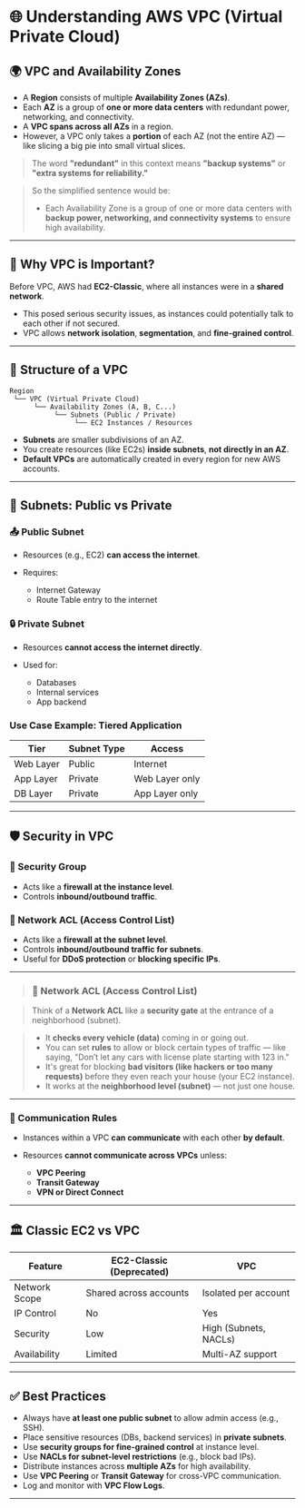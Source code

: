 # 🌐 Understanding AWS VPC (Virtual Private Cloud)

## 🌍 VPC and Availability Zones

* A **Region** consists of multiple **Availability Zones (AZs)**.
* Each **AZ** is a group of **one or more data centers** with redundant power, networking, and connectivity.
* A **VPC spans across all AZs** in a region.
* However, a VPC only takes a **portion** of each AZ (not the entire AZ) — like slicing a big pie into small virtual slices.

> The word **"redundant"** in this context means **"backup systems"** or **"extra systems for reliability."**

> So the simplified sentence would be:
> - Each Availability Zone is a group of one or more data centers with **backup power, networking, and connectivity systems** to ensure high availability.

---

## 🚀 Why VPC is Important?

Before VPC, AWS had **EC2-Classic**, where all instances were in a **shared network**.

* This posed serious security issues, as instances could potentially talk to each other if not secured.
* VPC allows **network isolation**, **segmentation**, and **fine-grained control**.

---

## 🧱 Structure of a VPC

```
Region
 └── VPC (Virtual Private Cloud)
      └── Availability Zones (A, B, C...)
           └── Subnets (Public / Private)
                └── EC2 Instances / Resources
```

* **Subnets** are smaller subdivisions of an AZ.
* You create resources (like EC2s) **inside subnets**, **not directly in an AZ**.
* **Default VPCs** are automatically created in every region for new AWS accounts.

---

## 🔁 Subnets: Public vs Private

### 📤 Public Subnet

* Resources (e.g., EC2) **can access the internet**.
* Requires:

  * Internet Gateway
  * Route Table entry to the internet

### 🔒 Private Subnet

* Resources **cannot access the internet directly**.
* Used for:

  * Databases
  * Internal services
  * App backend

### Use Case Example: Tiered Application

| Tier      | Subnet Type | Access         |
| --------- | ----------- | -------------- |
| Web Layer | Public      | Internet       |
| App Layer | Private     | Web Layer only |
| DB Layer  | Private     | App Layer only |

---

## 🛡️ Security in VPC

### 🔐 Security Group

* Acts like a **firewall at the instance level**.
* Controls **inbound/outbound traffic**.

### 🚧 Network ACL (Access Control List)

* Acts like a **firewall at the subnet level**.
* Controls **inbound/outbound traffic for subnets**.
* Useful for **DDoS protection** or **blocking specific IPs**.

---

> ### 🚧 **Network ACL (Access Control List)**

> Think of a **Network ACL** like a **security gate** at the entrance of a neighborhood (subnet).

> * It **checks every vehicle (data)** coming in or going out.
> * You can set **rules** to allow or block certain types of traffic — like saying, "Don’t let any cars with license plate starting with 123 in."
> * It's great for blocking **bad visitors (like hackers or too many requests)** before they even reach your house (your EC2 instance).
> * It works at the **neighborhood level (subnet)** — not just one house.

---

### 🔄 Communication Rules

* Instances within a VPC **can communicate** with each other **by default**.
* Resources **cannot communicate across VPCs** unless:

  * **VPC Peering**
  * **Transit Gateway**
  * **VPN or Direct Connect**

---

## 🏛️ Classic EC2 vs VPC

| Feature       | EC2-Classic (Deprecated) | VPC                   |
| ------------- | ------------------------ | --------------------- |
| Network Scope | Shared across accounts   | Isolated per account  |
| IP Control    | No                       | Yes                   |
| Security      | Low                      | High (Subnets, NACLs) |
| Availability  | Limited                  | Multi-AZ support      |

---

## ✅ Best Practices

* Always have **at least one public subnet** to allow admin access (e.g., SSH).
* Place sensitive resources (DBs, backend services) in **private subnets**.
* Use **security groups for fine-grained control** at instance level.
* Use **NACLs for subnet-level restrictions** (e.g., block bad IPs).
* Distribute instances across **multiple AZs** for high availability.
* Use **VPC Peering** or **Transit Gateway** for cross-VPC communication.
* Log and monitor with **VPC Flow Logs**.

---
